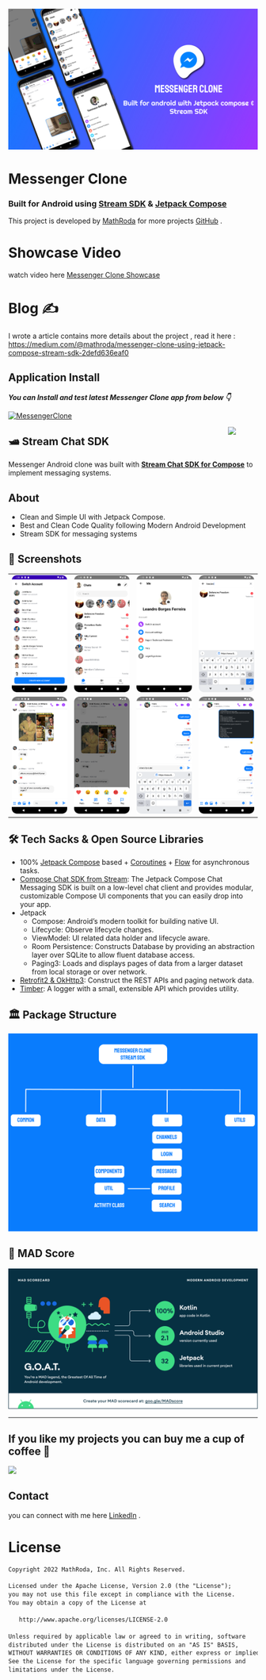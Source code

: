![](MessengerClone/messenger-clone.jpg)

# **Messenger Clone** 

### Built for Android using [Stream SDK](https://getstream.io/chat/sdk/compose?utm_source=Github&utm_medium=Github_Repo_Content_Ad&utm_content=Developer&utm_campaign=Github_May2022_SlackAndroidClone&utm_term=DevRelOss) & [Jetpack Compose](https://www.google.com/url?sa=t&rct=j&q=&esrc=s&source=web&cd=&cad=rja&uact=8&ved=2ahUKEwjspaT-4Zv5AhWziP0HHXYtBIEQFnoECAsQAQ&url=https%3A%2F%2Fdeveloper.android.com%2Fjetpack%2Fcompose&usg=AOvVaw2BpAQ4DMwUiKSOtVRyUczM)

This project is developed by [MathRoda](https://www.linkedin.com/in/mathroda/) for more projects [GitHub](https://github.com/MathRoda/) .

# Showcase Video
watch video here [Messenger Clone Showcase](https://youtu.be/T34epxQhFJc)


# Blog ✍

I wrote a article contains more details about the project , read it here : https://medium.com/@mathroda/messenger-clone-using-jetpack-compose-stream-sdk-2defd636eaf0

## Application Install

***You can Install and test latest Messenger Clone app from below 👇***

[![MessengerClone](https://img.shields.io/badge/MessengerClone✅-APK-red.svg?style=for-the-badge&logo=android)](https://github.com/MathRoda/Messenger-clone/releases/download/1.0.0/MesengerClone.apk)

<a href="https://getstream.io/chat/sdk/compose?utm_source=Github&utm_medium=Github_Repo_Content_Ad&utm_content=Developer&utm_campaign=Github_May2022_SlackAndroidClone&utm_term=DevRelOss">
<img src="https://user-images.githubusercontent.com/24237865/138428440-b92e5fb7-89f8-41aa-96b1-71a5486c5849.png" align="right" width="12%"/>
</a>

## 🛥 Stream Chat SDK
Messenger Android clone was built with __[Stream Chat SDK for Compose](https://getstream.io/chat/sdk/compose?utm_source=Github&utm_medium=Github_Repo_Content_Ad&utm_content=Developer&utm_campaign=Github_May2022_SlackAndroidClone&utm_term=DevRelOss)__ to implement messaging systems.

## About
 
- Clean and Simple UI with Jetpack Compose.
- Best and Clean Code Quality following Modern Android Development
- Stream SDK for messaging systems

## 📸 Screenshots 

|   |   |   |   |
|---|---|---|---|
|![](MessengerClone/switch-account-screen.png) | ![](MessengerClone/main-screen.png) | ![](MessengerClone/profile-screen.png) | ![](MessengerClone/search-screen.png) 
|![](MessengerClone/reacted-screen.png) | ![](MessengerClone/reaction-screen.png) | ![](MessengerClone/sent-message-screen.png) | ![](MessengerClone/message-deleted-screen.png)

## 🛠 Tech Sacks & Open Source Libraries
- 100% [Jetpack Compose](https://developer.android.com/jetpack/compose) based + [Coroutines](https://github.com/Kotlin/kotlinx.coroutines) + [Flow](https://kotlin.github.io/kotlinx.coroutines/kotlinx-coroutines-core/kotlinx.coroutines.flow/) for asynchronous tasks.
- [Compose Chat SDK from Stream](https://getstream.io/chat/sdk/compose?utm_source=Github&utm_medium=Github_Repo_Content_Ad&utm_content=Developer&utm_campaign=Github_May2022_SlackAndroidClone&utm_term=DevRelOss): The Jetpack Compose Chat Messaging SDK is built on a low-level chat client and provides modular, customizable Compose UI components that you can easily drop into your app.
- Jetpack
  - Compose: Android’s modern toolkit for building native UI.
  - Lifecycle: Observe lifecycle changes.
  - ViewModel: UI related data holder and lifecycle aware.
  - Room Persistence: Constructs Database by providing an abstraction layer over SQLite to allow fluent database access.
  - Paging3: Loads and displays pages of data from a larger dataset from local storage or over network.
- [Retrofit2 & OkHttp3](https://github.com/square/retrofit): Construct the REST APIs and paging network data.
- [Timber](https://github.com/JakeWharton/timber): A logger with a small, extensible API which provides utility.


## 🏛️ Package Structure

![](MessengerClone/package.jpg)


## 💯 MAD Score

![](MessengerClone/madscore.png)

---

## If you like my projects you can buy me a cup of coffee 💙
  
<a href="https://www.buymeacoffee.com/mathroda"><img src="https://img.buymeacoffee.com/button-api/?text=Buy me a coffee&emoji=&slug=VaibhavJaiswal&button_colour=FFDD00&font_colour=000000&font_family=Cookie&outline_colour=000000&coffee_colour=ffffff"></a>


 ## Contact
you can connect with me here [LinkedIn](https://www.linkedin.com/in/mathroda/) .

# License
```xml
Copyright 2022 MathRoda, Inc. All Rights Reserved.

Licensed under the Apache License, Version 2.0 (the "License");
you may not use this file except in compliance with the License.
You may obtain a copy of the License at

   http://www.apache.org/licenses/LICENSE-2.0

Unless required by applicable law or agreed to in writing, software
distributed under the License is distributed on an "AS IS" BASIS,
WITHOUT WARRANTIES OR CONDITIONS OF ANY KIND, either express or implied.
See the License for the specific language governing permissions and
limitations under the License.
```
 
